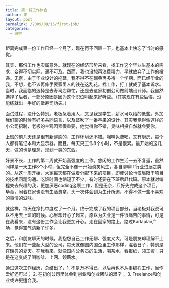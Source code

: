 ```yaml
---
title: 第一份工作体会
author: 果
layout: post
permalink: /2009/08/15/first-job/
categories:
  - 游学
---
```

距离完成第一份工作已经一个月了，现在再不回顾一下，也基本上快忘了当时的感觉。

其实，那份工作也实属意外。就现在的经济形势来看，找工作这个毕业生基本的需求，变得不切实际，遥不可及。然而，我也没想再浪费精力，早就放弃了工作的投递。无奈，由于毕业设计的拖延，我不得不在瑞典再多待一个学期。而已经毕业的我，不想，也不该再伸手要家里人的钱在这乱花。找工作，打工就成了基本诉求。当时，我面临的选择是去寿司店帮忙，还是去这家初创公司做前端设计师。我自然选择了后者，一部分原因是因为这个职位叫起来好听些。（其实现在有些后悔，没能练就出一手好的做寿司功夫。）

面试过程，没什么特别。老板急着用人，又见我是学生，薪水可以给的低些。外加我们聊的时候有好多共同语言，以及鼓吹了一番苹果的设计。其实我觉得像这样的小公司招聘，老板的主观因素很重要，他觉得你不错，臭味相投自然就会要你。

上班的前几天还是很有新鲜感的，工作环境还不错。咖啡免费喝，又有厨房，每个人都有笔记本和大显示器。而且，每天只工作8个小时，不是很累。最开始的这几天，做的也是理念，规划一类的东西。

好景不长，工作的第二周就开始高强度的工作。悠闲的工作生活一去不复返，虽然同样是一天工作8个小时，但完全不像一开始谈笑风生，各自聊聊IT行业进展之类的。从这一周开始，大家每天都在做着分配下来的项目，即使讨论也仅局限于项目的技术问题沟通。吃饭时间也缩短了不少，有时还要在下班后赶代码。原本就对编程失去兴趣的我，更加厌恶coding这项工作，但是无奈，只好先完成这个项目。毕竟，闲着在家也没有生活费拿，头一次体会到为生计所迫，不得不做一些不喜欢的事情的滋味。

就这样，每天在挣扎中度过了一个月。终于完成了我的项目部分，当老板对我说可以不用去上班的时候。心里却开心了起来，原以为失业是一件很痛苦的事情，可是在我看来，没有这份工作会让我更加开心。走在回家的路上，路过Karlaplan广场，觉得空气清新了许多。

之后，和朋友聊天的时候，我抱怨自己工作无聊、强度又大，可是朋友却理解不上来。他们在一些超大型的公司，每天就像国内国企里工作那样，混着日子，特别是在瑞典的夏天。在我看来，就像国内公务员的生活，喝茶水，看报纸，领工资；只是在这变成了喝咖啡、上网、领薪水。

通过这次工作经历，总结出了，1. 不是万不得已，以后再也不从事编程工作，当作爱好还可以； 2. 在初创公司里体会到创业和创业团队的艰辛； 3. Freelance和创业或许更适合我。